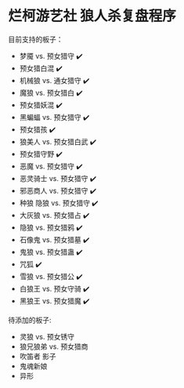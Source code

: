 # 烂柯游艺社 狼人杀复盘程序

目前支持的板子：
- 梦魇 vs. 预女猎守 ✔️
- 预女猎白混 ✔️
- 机械狼 vs. 通女猎守 ✔️
- 魔狼 vs. 预女猎白 ✔️
- 预女猎妖混 ✔️
- 黑蝙蝠 vs. 预女猎守 ✔️
- 预女猎孩 ✔️
- 狼美人 vs. 预女猎白武 ✔️
- 预女猎守野 ✔️
- 恶魔 vs. 预女猎守 ✔️
- 恶灵骑士 vs. 预女猎守 ✔️
- 邪恶商人 vs. 预女猎守 ✔️
- 种狼 隐狼 vs. 预女猎守 ✔️
- 大灰狼 vs. 预女猎占 ✔️
- 隐狼 vs. 预女猎鸦 ✔️
- 石像鬼 vs. 预女猎墓 ✔️
- 鬼狼 vs. 预女猎蛊 ✔️
- 咒狐 ✔️
- 雪狼 vs. 预女猎公 ✔️
- 白狼王 vs. 预女守骑 ✔️
- 黑狼王 vs. 预女猎魔 ✔️

待添加的板子:

- 灵狼 vs. 预女锈守
- 狼兄狼弟 vs. 预女猎商
- 吹笛者 影子
- 鬼魂新娘
- 异形
